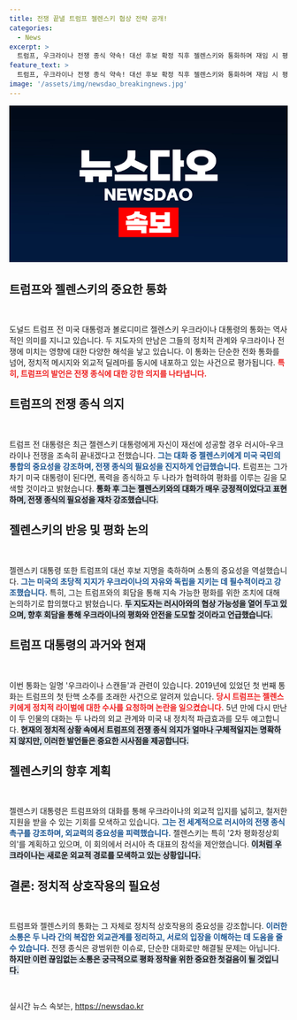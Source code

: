 ```yaml
---
title: 전쟁 끝낼 트럼프 젤렌스키 협상 전략 공개!
categories:
  - News
excerpt: >
  트럼프, 우크라이나 전쟁 종식 약속! 대선 후보 확정 직후 젤렌스키와 통화하며 재임 시 평화협상 예고. 2019년 첫 통화 후 5년 만의 만남, 역대급 정치 드라마의 새 전개가 시작된다!
feature_text: >
  트럼프, 우크라이나 전쟁 종식 약속! 대선 후보 확정 직후 젤렌스키와 통화하며 재임 시 평화협상 예고. 2019년 첫 통화 후 5년 만의 만남, 역대급 정치 드라마의 새 전개가 시작된다!
image: '/assets/img/newsdao_breakingnews.jpg'
---
```


<p><img src="/assets/img/newsdao_breakingnews.jpg" alt="koreaapp 속보" /></p>

<h2 data-ke-size="size26">트럼프와 젤렌스키의 중요한 통화</h2>

<p data-ke-size="size16">&nbsp;</p>

<p>도널드 트럼프 전 미국 대통령과 볼로디미르 젤렌스키 우크라이나 대통령의 통화는 역사적인 의미를 지니고 있습니다. 두 지도자의 만남은 그들의 정치적 관계와 우크라이나 전쟁에 미치는 영향에 대한 다양한 해석을 낳고 있습니다. 이 통화는 단순한 전화 통화를 넘어, 정치적 메시지와 외교적 딜레마를 동시에 내포하고 있는 사건으로 평가됩니다. <b><span style="color: #ee2323;">특히, 트럼프의 발언은 전쟁 종식에 대한 강한 의지를 나타냅니다.</span></b></p>

<h2 data-ke-size="size26">트럼프의 전쟁 종식 의지</h2>

<p data-ke-size="size16">&nbsp;</p>

<p>트럼프 전 대통령은 최근 젤렌스키 대통령에게 자신이 재선에 성공할 경우 러시아-우크라이나 전쟁을 조속히 끝내겠다고 전했습니다. <b><span style="color: #1a5490;">그는 대화 중 젤렌스키에게 미국 국민의 통합의 중요성을 강조하며, 전쟁 종식의 필요성을 진지하게 언급했습니다.</span></b> 트럼프는 그가 차기 미국 대통령이 된다면, 폭력을 종식하고 두 나라가 협력하여 평화를 이루는 길을 모색할 것이라고 밝혔습니다. <b><span style="background-color: #21538527;">통화 후 그는 젤렌스키와의 대화가 매우 긍정적이었다고 표현하며, 전쟁 종식의 필요성을 재차 강조했습니다.</span></b></p>

<h2 data-ke-size="size26">젤렌스키의 반응 및 평화 논의</h2>

<p data-ke-size="size16">&nbsp;</p>

<p>젤렌스키 대통령 또한 트럼프의 대선 후보 지명을 축하하며 소통의 중요성을 역설했습니다. <b><span style="color: #1a5490;">그는 미국의 초당적 지지가 우크라이나의 자유와 독립을 지키는 데 필수적이라고 강조했습니다.</span></b> 특히, 그는 트럼프와의 회담을 통해 지속 가능한 평화를 위한 조치에 대해 논의하기로 합의했다고 밝혔습니다. <b><span style="background-color: #21538527;">두 지도자는 러시아와의 협상 가능성을 열어 두고 있으며, 향후 회담을 통해 우크라이나의 평화와 안전을 도모할 것이라고 언급했습니다.</span></b></p>

<h2 data-ke-size="size26">트럼프 대통령의 과거와 현재</h2>

<p data-ke-size="size16">&nbsp;</p>

<p>이번 통화는 일명 '우크라이나 스캔들'과 관련이 있습니다. 2019년에 있었던 첫 번째 통화는 트럼프의 첫 탄핵 소추를 초래한 사건으로 알려져 있습니다. <b><span style="color: #ee2323;">당시 트럼프는 젤렌스키에게 정치적 라이벌에 대한 수사를 요청하며 논란을 일으켰습니다.</span></b> 5년 만에 다시 만난 이 두 인물의 대화는 두 나라의 외교 관계와 미국 내 정치적 파급효과를 모두 예고합니다. <b><span style="background-color: #21538527;">현재의 정치적 상황 속에서 트럼프의 전쟁 종식 의지가 얼마나 구체적일지는 명확하지 않지만, 이러한 발언들은 중요한 시사점을 제공합니다.</span></b></p>

<h2 data-ke-size="size26">젤렌스키의 향후 계획</h2>

<p data-ke-size="size16">&nbsp;</p>

<p>젤렌스키 대통령은 트럼프와의 대화를 통해 우크라이나의 외교적 입지를 넓히고, 철저한 지원을 받을 수 있는 기회를 모색하고 있습니다. <b><span style="color: #1a5490;">그는 전 세계적으로 러시아의 전쟁 종식 촉구를 강조하며, 외교력의 중요성을 피력했습니다.</span></b> 젤렌스키는 특히 '2차 평화정상회의'를 계획하고 있으며, 이 회의에서 러시아 측 대표의 참석을 제안했습니다. <b><span style="background-color: #21538527;">이처럼 우크라이나는 새로운 외교적 경로를 모색하고 있는 상황입니다.</span></b></p>

<h2 data-ke-size="size26">결론: 정치적 상호작용의 필요성</h2>

<p data-ke-size="size16">&nbsp;</p>

<p>트럼프와 젤렌스키의 통화는 그 자체로 정치적 상호작용의 중요성을 강조합니다. <b><span style="color: #1a5490;">이러한 소통은 두 나라 간의 복잡한 외교관계를 정리하고, 서로의 입장을 이해하는 데 도움을 줄 수 있습니다.</span></b> 전쟁 종식은 광범위한 이슈로, 단순한 대화로만 해결될 문제는 아닙니다. <b><span style="background-color: #21538527;">하지만 이런 끊임없는 소통은 궁극적으로 평화 정착을 위한 중요한 첫걸음이 될 것입니다.</span></b> </p>

<p data-ke-size="size16">&nbsp;</p>
실시간 뉴스 속보는, <a href="https://newsdao.kr" rel="dofollow">https://newsdao.kr</a>


